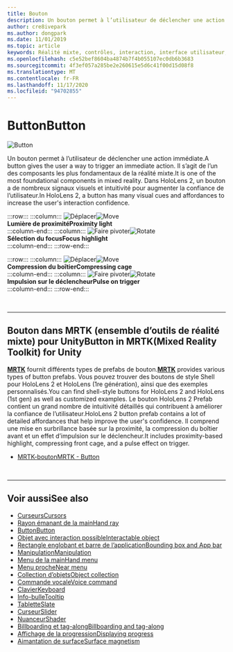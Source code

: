 ```yaml
---
title: Bouton
description: Un bouton permet à l’utilisateur de déclencher une action immédiate. Il s’agit de l’un des composants les plus fondamentaux de la réalité mixte.
author: cre8ivepark
ms.author: dongpark
ms.date: 11/01/2019
ms.topic: article
keywords: Réalité mixte, contrôles, interaction, interface utilisateur, expérience utilisateur, casque de réalité mixte, casque de réalité mixte, casque de réalité virtuelle, HoloLens, MRTK, boîte à outils de réalité mixte, bouton
ms.openlocfilehash: c5e52bef8604ba4874b7f4b055107ec0db6b3683
ms.sourcegitcommit: 4f3ef057a285be2e260615e5d6c41f00d15d08f8
ms.translationtype: MT
ms.contentlocale: fr-FR
ms.lasthandoff: 11/17/2020
ms.locfileid: "94702855"
---
```

# <a name="button"></a><span data-ttu-id="72841-105">Button</span><span class="sxs-lookup"><span data-stu-id="72841-105">Button</span></span>

![Button](images/UX_Hero_Button.jpg)

<span data-ttu-id="72841-107">Un bouton permet à l’utilisateur de déclencher une action immédiate.</span><span class="sxs-lookup"><span data-stu-id="72841-107">A button gives the user a way to trigger an immediate action.</span></span> <span data-ttu-id="72841-108">Il s’agit de l’un des composants les plus fondamentaux de la réalité mixte.</span><span class="sxs-lookup"><span data-stu-id="72841-108">It is one of the most foundational components in mixed reality.</span></span> <span data-ttu-id="72841-109">Dans HoloLens 2, un bouton a de nombreux signaux visuels et intuitivité pour augmenter la confiance de l’utilisateur.</span><span class="sxs-lookup"><span data-stu-id="72841-109">In HoloLens 2, a button has many visual cues and affordances to increase the user's interaction confidence.</span></span> 


:::row:::
    :::column:::
       <span data-ttu-id="72841-110">![Déplacer](images/UX_Button_Affordance_ProximityLight.jpg)</span><span class="sxs-lookup"><span data-stu-id="72841-110">![Move](images/UX_Button_Affordance_ProximityLight.jpg)</span></span><br>
       <span data-ttu-id="72841-111">**Lumière de proximité**</span><span class="sxs-lookup"><span data-stu-id="72841-111">**Proximity light**</span></span><br>
    :::column-end:::
    :::column:::
       <span data-ttu-id="72841-112">![Faire pivoter](images/UX_Button_Affordance_FocusHighlight.jpg)</span><span class="sxs-lookup"><span data-stu-id="72841-112">![Rotate](images/UX_Button_Affordance_FocusHighlight.jpg)</span></span><br>
        <span data-ttu-id="72841-113">**Sélection du focus**</span><span class="sxs-lookup"><span data-stu-id="72841-113">**Focus highlight**</span></span><br>
    :::column-end:::
:::row-end:::

:::row:::
    :::column:::
       <span data-ttu-id="72841-114">![Déplacer](images/UX_Button_Affordance_Compression.jpg)</span><span class="sxs-lookup"><span data-stu-id="72841-114">![Move](images/UX_Button_Affordance_Compression.jpg)</span></span><br>
       <span data-ttu-id="72841-115">**Compression du boîtier**</span><span class="sxs-lookup"><span data-stu-id="72841-115">**Compressing cage**</span></span><br>
    :::column-end:::
    :::column:::
       <span data-ttu-id="72841-116">![Faire pivoter](images/UX_Button_Affordance_Pulse.jpg)</span><span class="sxs-lookup"><span data-stu-id="72841-116">![Rotate](images/UX_Button_Affordance_Pulse.jpg)</span></span><br>
        <span data-ttu-id="72841-117">**Impulsion sur le déclencheur**</span><span class="sxs-lookup"><span data-stu-id="72841-117">**Pulse on trigger**</span></span><br>
    :::column-end:::
:::row-end:::

<br>


---

## <a name="button-in-mrtkmixed-reality-toolkit-for-unity"></a><span data-ttu-id="72841-118">Bouton dans MRTK (ensemble d’outils de réalité mixte) pour Unity</span><span class="sxs-lookup"><span data-stu-id="72841-118">Button in MRTK(Mixed Reality Toolkit) for Unity</span></span>
<span data-ttu-id="72841-119">**[MRTK](https://github.com/Microsoft/MixedRealityToolkit-Unity)** fournit différents types de prefabs de bouton.</span><span class="sxs-lookup"><span data-stu-id="72841-119">**[MRTK](https://github.com/Microsoft/MixedRealityToolkit-Unity)** provides various types of button prefabs.</span></span> <span data-ttu-id="72841-120">Vous pouvez trouver des boutons de style Shell pour HoloLens 2 et HoloLens (1re génération), ainsi que des exemples personnalisés.</span><span class="sxs-lookup"><span data-stu-id="72841-120">You can find shell-style buttons for HoloLens 2 and HoloLens (1st gen) as well as customized examples.</span></span> <span data-ttu-id="72841-121">Le bouton HoloLens 2 Prefab contient un grand nombre de intuitivité détaillés qui contribuent à améliorer la confiance de l’utilisateur.</span><span class="sxs-lookup"><span data-stu-id="72841-121">HoloLens 2 button prefab contains a lot of detailed affordances that help improve the user's confidence.</span></span> <span data-ttu-id="72841-122">Il comprend une mise en surbrillance basée sur la proximité, la compression du boîtier avant et un effet d’impulsion sur le déclencheur.</span><span class="sxs-lookup"><span data-stu-id="72841-122">It includes proximity-based highlight, compressing front cage, and a pulse effect on trigger.</span></span>

* [<span data-ttu-id="72841-123">MRTK-bouton</span><span class="sxs-lookup"><span data-stu-id="72841-123">MRTK - Button</span></span>](https://microsoft.github.io/MixedRealityToolkit-Unity/Documentation/README_Button.html)



<br>

---


## <a name="see-also"></a><span data-ttu-id="72841-124">Voir aussi</span><span class="sxs-lookup"><span data-stu-id="72841-124">See also</span></span>

* [<span data-ttu-id="72841-125">Curseurs</span><span class="sxs-lookup"><span data-stu-id="72841-125">Cursors</span></span>](cursors.md)
* [<span data-ttu-id="72841-126">Rayon émanant de la main</span><span class="sxs-lookup"><span data-stu-id="72841-126">Hand ray</span></span>](point-and-commit.md)
* [<span data-ttu-id="72841-127">Button</span><span class="sxs-lookup"><span data-stu-id="72841-127">Button</span></span>](button.md)
* [<span data-ttu-id="72841-128">Objet avec interaction possible</span><span class="sxs-lookup"><span data-stu-id="72841-128">Interactable object</span></span>](interactable-object.md)
* [<span data-ttu-id="72841-129">Rectangle englobant et barre de l’application</span><span class="sxs-lookup"><span data-stu-id="72841-129">Bounding box and App bar</span></span>](app-bar-and-bounding-box.md)
* [<span data-ttu-id="72841-130">Manipulation</span><span class="sxs-lookup"><span data-stu-id="72841-130">Manipulation</span></span>](direct-manipulation.md)
* [<span data-ttu-id="72841-131">Menu de la main</span><span class="sxs-lookup"><span data-stu-id="72841-131">Hand menu</span></span>](hand-menu.md)
* [<span data-ttu-id="72841-132">Menu proche</span><span class="sxs-lookup"><span data-stu-id="72841-132">Near menu</span></span>](near-menu.md)
* [<span data-ttu-id="72841-133">Collection d’objets</span><span class="sxs-lookup"><span data-stu-id="72841-133">Object collection</span></span>](object-collection.md)
* [<span data-ttu-id="72841-134">Commande vocale</span><span class="sxs-lookup"><span data-stu-id="72841-134">Voice command</span></span>](voice-input.md)
* [<span data-ttu-id="72841-135">Clavier</span><span class="sxs-lookup"><span data-stu-id="72841-135">Keyboard</span></span>](keyboard.md)
* [<span data-ttu-id="72841-136">Info-bulle</span><span class="sxs-lookup"><span data-stu-id="72841-136">Tooltip</span></span>](tooltip.md)
* [<span data-ttu-id="72841-137">Tablette</span><span class="sxs-lookup"><span data-stu-id="72841-137">Slate</span></span>](slate.md)
* [<span data-ttu-id="72841-138">Curseur</span><span class="sxs-lookup"><span data-stu-id="72841-138">Slider</span></span>](slider.md)
* [<span data-ttu-id="72841-139">Nuanceur</span><span class="sxs-lookup"><span data-stu-id="72841-139">Shader</span></span>](shader.md)
* [<span data-ttu-id="72841-140">Billboarding et tag-along</span><span class="sxs-lookup"><span data-stu-id="72841-140">Billboarding and tag-along</span></span>](billboarding-and-tag-along.md)
* [<span data-ttu-id="72841-141">Affichage de la progression</span><span class="sxs-lookup"><span data-stu-id="72841-141">Displaying progress</span></span>](progress.md)
* [<span data-ttu-id="72841-142">Aimantation de surface</span><span class="sxs-lookup"><span data-stu-id="72841-142">Surface magnetism</span></span>](surface-magnetism.md)

